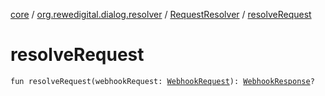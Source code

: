 [core](../../index.md) / [org.rewedigital.dialog.resolver](../index.md) / [RequestResolver](index.md) / [resolveRequest](./resolve-request.md)

# resolveRequest

`fun resolveRequest(webhookRequest: `[`WebhookRequest`](../../org.rewedigital.dialog.model.dialogflow/-webhook-request/index.md)`): `[`WebhookResponse`](../../org.rewedigital.dialog.model.dialogflow/-webhook-response/index.md)`?`